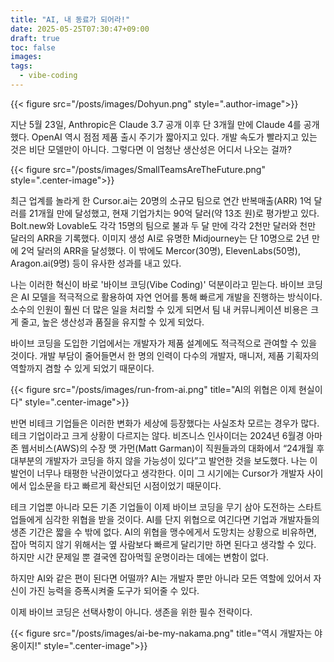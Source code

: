 ```yaml
---
title: "AI, 내 동료가 되어라!"
date: 2025-05-25T07:30:47+09:00
draft: true
toc: false
images:
tags:
  - vibe-coding
---
```


{{< figure src="/posts/images/Dohyun.png" style=".author-image">}}

지난 5월 23일, Anthropic은 Claude 3.7 공개 이후 단 3개월 만에 Claude 4를 공개했다. OpenAI 역시 점점 제품 출시 주기가 짧아지고 있다. 개발 속도가 빨라지고 있는 것은 비단 모델만이 아니다. 그렇다면 이 엄청난 생산성은 어디서 나오는 걸까?


{{< figure src="/posts/images/SmallTeamsAreTheFuture.png" style=".center-image">}}

최근 업계를 놀라게 한 Cursor.ai는 20명의 소규모 팀으로 연간 반복매출(ARR) 1억 달러를 21개월 만에 달성했고, 현재 기업가치는 90억 달러(약 13조 원)로 평가받고 있다. Bolt.new와 Lovable도 각각 15명의 팀으로 불과 두 달 만에 각각 2천만 달러와 천만 달러의 ARR을 기록했다. 이미지 생성 AI로 유명한 Midjourney는 단 10명으로 2년 만에 2억 달러의 ARR을 달성했다. 이 밖에도 Mercor(30명), ElevenLabs(50명), Aragon.ai(9명) 등이 유사한 성과를 내고 있다.

나는 이러한 혁신이 바로 '바이브 코딩(Vibe Coding)' 덕분이라고 믿는다. 바이브 코딩은 AI 모델을 적극적으로 활용하여 자연 언어를 통해 빠르게 개발을 진행하는 방식이다. 소수의 인원이 훨씬 더 많은 일을 처리할 수 있게 되면서 팀 내 커뮤니케이션 비용은 크게 줄고, 높은 생산성과 품질을 유지할 수 있게 되었다.

바이브 코딩을 도입한 기업에서는 개발자가 제품 설계에도 적극적으로 관여할 수 있을 것이다. 개발 부담이 줄어들면서 한 명의 인력이 다수의 개발자, 매니저, 제품 기획자의 역할까지 겸할 수 있게 되었기 때문이다.

{{< figure src="/posts/images/run-from-ai.png" title="AI의 위협은 이제 현실이다" style=".center-image">}}

반면 비테크 기업들은 이러한 변화가 세상에 등장했다는 사실조차 모르는 경우가 많다. 테크 기업이라고 크게 상황이 다르지는 않다. 비즈니스 인사이더는 2024년 6월경 아마존 웹서비스(AWS)의 수장 맷 가먼(Matt Garman)이 직원들과의 대화에서 “24개월 후 대부분의 개발자가 코딩을 하지 않을 가능성이 있다”고 발언한 것을 보도했다. 나는 이 발언이 너무나 태평한 낙관이었다고 생각한다. 이미 그 시기에는 Cursor가 개발자 사이에서 입소문을 타고 빠르게 확산되던 시점이었기 때문이다.

테크 기업뿐 아니라 모든 기존 기업들이 이제 바이브 코딩을 무기 삼아 도전하는 스타트업들에게 심각한 위협을 받을 것이다. AI를 단지 위협으로 여긴다면 기업과 개발자들의 생존 기간은 짧을 수 밖에 없다. AI의 위협을 맹수에게서 도망치는 상황으로 비유하면, 잡아 먹히지 않기 위해서는 옆 사람보다 빠르게 달리기만 하면 된다고 생각할 수 있다. 하지만 시간 문제일 뿐 결국엔 잡아먹힐 운명이라는 데에는 변함이 없다.

하지만 AI와 같은 편이 된다면 어떨까? AI는 개발자 뿐만 아니라 모든 역할에 있어서 자신이 가진 능력을 증폭시켜줄 도구가 되어줄 수 있다. 

이제 바이브 코딩은 선택사항이 아니다. 생존을 위한 필수 전략이다.

{{< figure src="/posts/images/ai-be-my-nakama.png" title="역시 개발자는 야옹이지!" style=".center-image">}}
